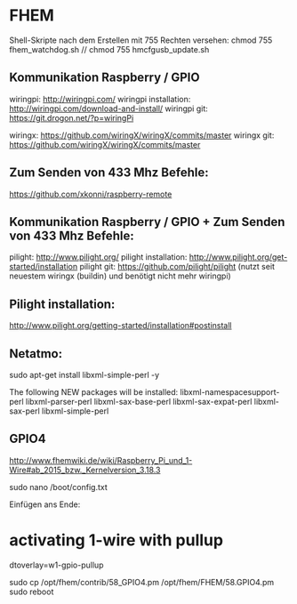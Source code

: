 # FHEM

Shell-Skripte nach dem Erstellen mit 755 Rechten versehen:
chmod 755 fhem_watchdog.sh // chmod 755 hmcfgusb_update.sh

## Kommunikation Raspberry / GPIO
wiringpi: http://wiringpi.com/
wiringpi installation: http://wiringpi.com/download-and-install/
wiringpi git: https://git.drogon.net/?p=wiringPi

wiringx: https://github.com/wiringX/wiringX/commits/master
wiringx git: https://github.com/wiringX/wiringX/commits/master

## Zum Senden von 433 Mhz Befehle:

https://github.com/xkonni/raspberry-remote

## Kommunikation Raspberry / GPIO + Zum Senden von 433 Mhz Befehle:
pilight: http://www.pilight.org/
pilight installation: http://www.pilight.org/get-started/installation
pilight git: https://github.com/pilight/pilight
(nutzt seit neuestem wiringx (buildin) und benötigt nicht mehr wiringpi)

## Pilight installation:
http://www.pilight.org/getting-started/installation#postinstall

## Netatmo:
sudo apt-get install libxml-simple-perl -y

The following NEW packages will be installed:
  libxml-namespacesupport-perl libxml-parser-perl libxml-sax-base-perl
  libxml-sax-expat-perl libxml-sax-perl libxml-simple-perl

## GPIO4
http://www.fhemwiki.de/wiki/Raspberry_Pi_und_1-Wire#ab_2015_bzw._Kernelversion_3.18.3

sudo nano /boot/config.txt

Einfügen ans Ende:

 # activating 1-wire with pullup
 dtoverlay=w1-gpio-pullup

sudo cp /opt/fhem/contrib/58_GPIO4.pm /opt/fhem/FHEM/58.GPIO4.pm
sudo reboot
